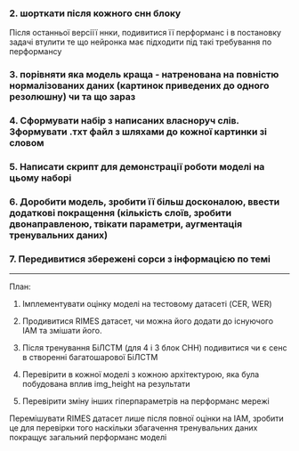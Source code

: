 ### 2. шорткати після кожного снн блоку
Після останньої версіїї ннки, подивитися її перформанс і в постановку задачі втулити те що нейронка має підходити під такі требування по перформансу

### 3. порівняти яка модель краща - натренована на повністю нормалізованих даних (картинок приведених до одного резолюшну) чи та що зараз

### 4. Сформувати набір з написаних власноруч слів. Зформувати .тхт файл з шляхами до кожної картинки зі словом 

### 5. Написати скрипт для демонстрації роботи моделі на цьому наборі

### 6. Доробити модель, зробити її більш досконалою, ввести додаткові покращення (кількість слоїв, зробити двонаправленою, твікати параметри, аугментація тренувальних даних)

### 7. Передивитися збережені сорси з інформацією по темі

___

План:

1. Імплементувати оцінку моделі на тестовому датасеті (CER, WER)

2. Продивитися RIMES датасет, чи можна його додати до існуючого ІАМ та змішати його.

3. Після тренування БіЛСТМ (для 4 і 3 блок СНН) подивитися чи є сенс в створенні багатошарової БіЛСТМ

4. Перевірити в кожної моделі з кожною архітектурою, яка була побудована вплив img_height на результати

5. Перевірити зміну інших гіперпараметрів на перформанс мережі

Перемішувати RIMES датасет лише після повної оцінки на IAM, зробити це для перевірки того наскільки збагачення тренувальних даних покращує загальний перформанс моделі